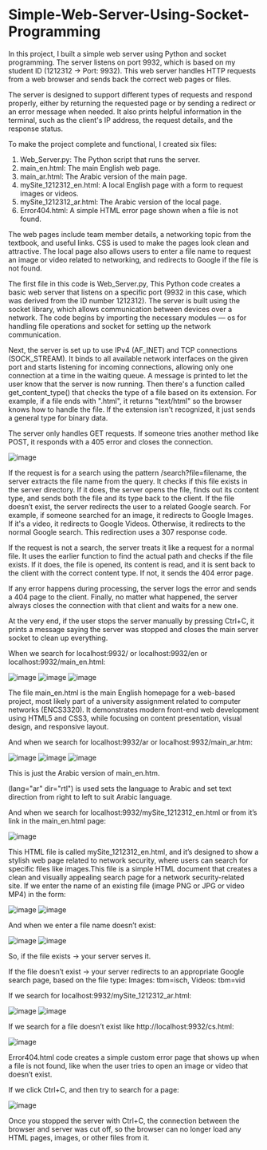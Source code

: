 # Simple-Web-Server-Using-Socket-Programming
In this project, I built a simple web server using Python and socket programming. The server listens on port 9932, which is based on my student ID (1212312 → Port: 9932). This web server handles HTTP requests from a web browser and sends back the correct web pages or files.

The server is designed to support different types of requests and respond properly, either by returning the requested page or by sending a redirect or an error message when needed. It also prints helpful information in the terminal, such as the client's IP address, the request details, and the response status.

To make the project complete and functional, I created six files:
1.	Web_Server.py: The Python script that runs the server.
2.	main_en.html: The main English web page.
3.	main_ar.html: The Arabic version of the main page.
4.	mySite_1212312_en.html: A local English page with a form to request images or videos.
5.	mySite_1212312_ar.html: The Arabic version of the local page.
6.	Error404.html: A simple HTML error page shown when a file is not found.

The web pages include team member details, a networking topic from the textbook, and useful links. CSS is used to make the pages look clean and attractive. The local page also allows users to enter a file name to request an image or video related to networking, and redirects to Google if the file is not found.

The first file in this code is Web_Server.py, This Python code creates a basic web server that listens on a specific port (9932 in this case, which was derived from the ID number 1212312). The server is built using the socket library, which allows communication between devices over a network. The code begins by importing the necessary modules — os for handling file operations and socket for setting up the network communication.

Next, the server is set up to use IPv4 (AF_INET) and TCP connections (SOCK_STREAM). It binds to all available network interfaces on the given port and starts listening for incoming connections, allowing only one connection at a time in the waiting queue. A message is printed to let the user know that the server is now running.
Then there's a function called get_content_type() that checks the type of a file based on its extension. For example, if a file ends with ".html", it returns "text/html" so the browser knows how to handle the file. If the extension isn't recognized, it just sends a general type for binary data.

The server only handles GET requests. If someone tries another method like POST, it responds with a 405 error and closes the connection.

![image](https://github.com/user-attachments/assets/10750362-0afc-4ced-a2dd-7859fbb0050d)

If the request is for a search using the pattern /search?file=filename, the server extracts the file name from the query. It checks if this file exists in the server directory. If it does, the server opens the file, finds out its content type, and sends both the file and its type back to the client. If the file doesn’t exist, the server redirects the user to a related Google search. For example, if someone searched for an image, it redirects to Google Images. If it's a video, it redirects to Google Videos. Otherwise, it redirects to the normal Google search. This redirection uses a 307 response code.

If the request is not a search, the server treats it like a request for a normal file. It uses the earlier function to find the actual path and checks if the file exists. If it does, the file is opened, its content is read, and it is sent back to the client with the correct content type. If not, it sends the 404 error page.

If any error happens during processing, the server logs the error and sends a 404 page to the client. Finally, no matter what happened, the server always closes the connection with that client and waits for a new one.

At the very end, if the user stops the server manually by pressing Ctrl+C, it prints a message saying the server was stopped and closes the main server socket to clean up everything.


When we search for localhost:9932/ or localhost:9932/en or localhost:9932/main_en.html: 

![image](https://github.com/user-attachments/assets/79ff092e-0f62-4415-a82c-18141e58d81c)
![image](https://github.com/user-attachments/assets/af8e4766-75ae-4379-94e5-ebf1885df7f7)
![image](https://github.com/user-attachments/assets/65920489-2679-4bd9-9454-91d72b2c4cfe)

The file main_en.html is the main English homepage for a web-based project, most likely part of a university assignment related to computer networks (ENCS3320). It demonstrates modern front-end web development using HTML5 and CSS3, while focusing on content presentation, visual design, and responsive layout.

And when we search for localhost:9932/ar or localhost:9932/main_ar.htm:

![image](https://github.com/user-attachments/assets/17bbe1f9-f66f-47b1-9bdf-42c8d9fbde42)
![image](https://github.com/user-attachments/assets/4ceb4bc0-5e83-470f-bf1a-8bc70c0144d5)
![image](https://github.com/user-attachments/assets/f79e00e3-5b04-4415-ba60-4bec832d553a)

This is just the Arabic version of main_en.htm.

(lang="ar" dir="rtl") is used sets the language to Arabic and set text direction from right to left to suit Arabic language.


And when we search for localhost:9932/mySite_1212312_en.html or from it’s link in the main_en.html page:

![image](https://github.com/user-attachments/assets/60a6ebc4-5591-466a-809e-fe94ad7b35a0)

This HTML file is called mySite_1212312_en.html, and it’s designed to show a stylish web page related to network security, where users can search for specific files like images.This file is a simple HTML document that creates a clean and visually appealing search page for a network security-related site. 
If we enter the name of an existing file (image PNG or JPG or video MP4) in the form:

![image](https://github.com/user-attachments/assets/fd2f5c0a-6a1e-438f-88c4-40ff3e0ff308)
![image](https://github.com/user-attachments/assets/4e5ad7d1-c2f4-4d67-9b48-b6340a134618)

And when we enter a file name doesn’t exist:

![image](https://github.com/user-attachments/assets/057bd14f-84d4-426a-90cc-a6b0a2f955e4)
![image](https://github.com/user-attachments/assets/24e23b8b-4f17-424c-91c4-bf167fb785d1)

So, if the file exists → your server serves it.

If the file doesn’t exist → your server redirects to an appropriate Google search page, based on the file type: Images: tbm=isch, Videos: tbm=vid


If we search for localhost:9932/mySite_1212312_ar.html:

![image](https://github.com/user-attachments/assets/1571008a-ed6d-47db-8d54-def1a799130e)
![image](https://github.com/user-attachments/assets/e91cd793-f2fa-4bc2-9694-b702c2a3ca04)


If we search for a file doesn’t exist like http://localhost:9932/cs.html:

![image](https://github.com/user-attachments/assets/2ce18481-22e0-4cf3-b5d2-2b8236f3fa26)

Error404.html code creates a simple custom error page that shows up when a file is not found, like when the user tries to open an image or video that doesn’t exist. 


If we click Ctrl+C, and then try to search for a page:

![image](https://github.com/user-attachments/assets/9212e958-82ea-4137-b0c6-cd4987d38cd2)

Once you stopped the server with Ctrl+C, the connection between the browser and server was cut off, so the browser can no longer load any HTML pages, images, or other files from it.
